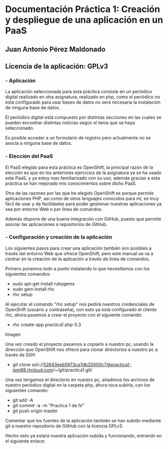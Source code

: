 # Documentación Práctica 1: Creación y despliegue de una aplicación en un PaaS

## Juan Antonio Pérez Maldonado

## Licencia de la aplicación: GPLv3

### - Aplicación

 La aplicación seleccionada para esta práctica consiste en un periódico digital realizado en otra asignatura,
 realizado en php, como el periódico no está configurado para usar bases de datos no será necesaria la instalación
 de ninguna base de datos.
 
 El periódico digital está compuesto por distintas secciones en las cuales se pueden encontrar distintas noticias
 según el tema que se haya seleccionado.
 
 Es posible acceder a un formulario de registro pero actualmente no se asocia a ninguna base de datos.

### - Elección del PaaS

El PaaS elegido para esta práctica es OpenShift, la principal razón de la elección es que en los anteriores
ejercicios de la asignatura ya se ha usado este PaaS, y ya estoy mas familiarizado con su uso, además gracias
a esta práctica se han mejorado mis conocimientos sobre dicho PaaS.

Otra de las razones por las que he elegido OpenShift es porque permite aplicaciones PHP, así como de otros
lenguajes conocidos para mí, es muy fácil de usar y da facilidades para poder gestionar nuestras aplicaciones 
ya sea por entorno Web o por línea de comandos.

Además dispone de una buena integración con GitHub, puesto que permite asociar las aplicaciones a repositorios de
GitHub.

### - Configuración y creación de la aplicación

Los siguientes pasos para crear una aplicación también son posibles a través del entorno Web que ofrece OpenShift, 
pero este manual se va a centrar en la creación de la aplicación a través de línea de comandos.

Primero ponemos todo a punto instalando lo que necesitamos con los siguientes comandos:

* sudo apt-get install rubygems
* sudo gem install rhc
* rhc setup

Al ejecutar el comando "rhc setup" nos pedirá nuestros credenciales de OpenShift (usuario y contraseña), 
con esto ya está configurado el cliente rhc, ahora pasamos a crear el proyecto con el siguiente comando:

* rhc create-app practica1 php-5.3

Imagen

Una vez creado el proyecto pasamos a copiarlo a nuestro pc, usando la dirección que OpenShift nos ofrece para clonar
directorios a nuestro pc a través de SSH:

* git clone ssh://52643eeb5973ca7db20000c7@practica1-jpm88.rhcloud.com/~/git/practica1.git/

Una vez tengamos el directorio en nuestro pc, añadimos los archivos de nuestro periódico digital en la carpeta
php, ahora toca subirla, con los siguientes comando:

* git add -A 
* git commit -a -m "Practica 1 de IV" 
* git push origin master

Comentar que los fuentes de la aplicación también se han subido mediante git a nuestro repositorio de GitHub
con la licencia GPLv3.

Hecho esto ya estará nuestra aplicación subida y funcionando, entrando en el siguiente enlace:

